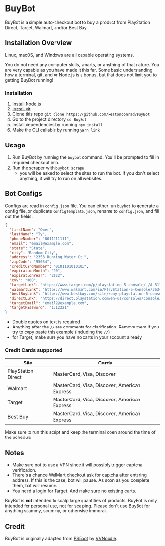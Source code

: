 # BuyBot

BuyBot is a simple auto-checkout bot to buy a product from PlayStation Direct, Target, Walmart, and/or Best Buy.

## Installation Overview

Linux, macOS, and Windows are all capable operating systems.

You do not need any computer skills, smarts, or anything of that nature. You are very capable as you have made it this far. Some basic understanding how a terminal, git, and or Node.js is a bonus, but that does not limit you to getting BuyBot running!

### Installation

 1. [Install Node.js](https://nodejs.org/en/)
 2. [Install git](https://git-scm.com/)
 3. Clone this repo
    `git clone https://github.com/keatonconrad/BuyBot`
 4. Go to the project directory `cd BuyBot`
 5. Install dependencies by running `npm install`
 6. Make the CLI callable by running `yarn link`  

## Usage

 1. Run BuyBot by running the `buybot` command. You'll be prompted to fill in required checkout info.
 2. Run the scraper with `buybot scrape`
    - you will be asked to select the sites to run the bot. If you don't select anything, it will try to run on all websites.

## Bot Configs

Configs are read in `config.json` file. You can either run `buybot` to generate a config file, or duplicate `configTemplate.json`, rename to `config.json`, and fill out the fields.

```json
{
  "firstName": "Qwer",
  "lastName": "Ty",
  "phoneNumber": "8011111111",
  "email": "email@example.com",
  "state": "State",
  "city": "Random City",
  "address": "2353 Running Water Ct.",
  "zipCode": "95054",
  "creditCardNumber": "0101101010101",
  "expirationMonth": "10",
  "expirationYear": "2022",
  "cvv": "000",
  "targetLink": "https://www.target.com/p/playstation-5-console/-/A-81114595",
  "walmartLink": "https://www.walmart.com/ip/PlayStation-5-Console/363472942",
  "bestBuyLink": "https://www.bestbuy.com/site/sony-playstation-5-console/6426149.p",
  "directLink": "https://direct.playstation.com/en-us/consoles/console/playstation5-console.3005816",
  "targetEmail": "email2@example.com",
  "targetPassword": "1312321"
}
```

- Double quotes on text is required
- Anything after the `//` are comments for clarification. Remove them if you try to copy paste this example (including the `//`).
- for Target, make sure you have no carts in your account already

### Credit Cards supported

| Site               | Cards                                        |
|--------------------|----------------------------------------------|
| PlayStation Direct | MasterCard, Visa, Discover                   |
| Walmart            | MasterCard, Visa, Discover, American Express |
| Target             | MasterCard, Visa, Discover, American Express |
| Best Buy           | MasterCard, Visa, Discover, American Express |

Make sure to run this script and keep the terminal open around the time of the schedule

## Notes

- Make sure not to use a VPN since it will possibly trigger captcha verification.
- There's a chance WalMart checkout ask for captcha after entering address. If this is the case, bot will pause. As soon as you complete them, bot will resume.
- You need a login for Target. And make sure no existing carts.

BuyBot is **not** intended to scalp large quantities of products. BuyBot is only intended for personal use, not for scalping. Please don't use BuyBot for anything scammy, scummy, or otherwise immoral.

## Credit

BuyBot is originally adapted from [PS5bot](https://github.com/VVNoodle/PS5bot) by [VVNoodle](https://github.com/VVNoodle).
